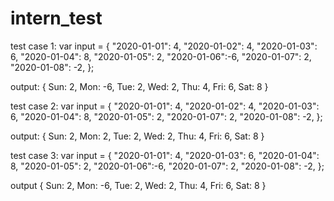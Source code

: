# intern_test
test case 1:
 var input = {
     "2020-01-01": 4,
     "2020-01-02": 4,
     "2020-01-03": 6,
     "2020-01-04": 8,
     "2020-01-05": 2,
     "2020-01-06":-6,
     "2020-01-07": 2,
     "2020-01-08": -2,
   };
   
   output:
    { Sun: 2, Mon: -6, Tue: 2, Wed: 2, Thu: 4, Fri: 6, Sat: 8 }
    
test case 2:
  var input = {
     "2020-01-01": 4,
     "2020-01-02": 4,
     "2020-01-03": 6,
     "2020-01-04": 8,
     "2020-01-05": 2,
     "2020-01-07": 2,
     "2020-01-08": -2,
   };
   
   output:
    { Sun: 2, Mon: 2, Tue: 2, Wed: 2, Thu: 4, Fri: 6, Sat: 8 }
    
 test case 3:
 var input = {
     "2020-01-01": 4,
     "2020-01-03": 6,
     "2020-01-04": 8,
     "2020-01-05": 2,
     "2020-01-06":-6,
     "2020-01-07": 2,
     "2020-01-08": -2,
   };
   
   output
  { Sun: 2, Mon: -6, Tue: 2, Wed: 2, Thu: 4, Fri: 6, Sat: 8 }
